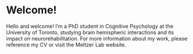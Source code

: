 # Welcome!

Hello and welcome! I’m a PhD student in Cognitive Psychology at the University of Toronto, studying brain hemispheric interactions and its impact on neurorehabilitation. For more information about my work, please reference my CV or visit the Meltzer Lab website.



